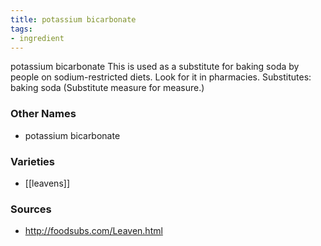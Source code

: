 ```yaml
---
title: potassium bicarbonate
tags:
- ingredient
---
```

potassium bicarbonate This is used as a substitute for baking soda by people on sodium-restricted diets. Look for it in pharmacies. Substitutes: baking soda (Substitute measure for measure.)

### Other Names

* potassium bicarbonate

### Varieties

* [[leavens]]

### Sources
* http://foodsubs.com/Leaven.html

